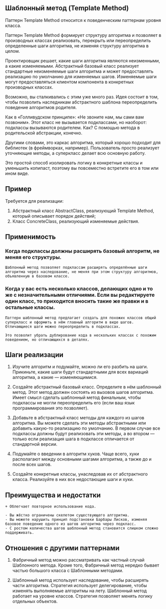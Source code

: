 ## Шаблонный метод (Template Method)

Паттерн Template Method относится к поведенческим паттернам уровня класса.

Паттерн Template Method формирует структуру алгоритма и позволяет в производных классах реализовать, перекрыть или
переопределить определенные шаги алгоритма, не изменяя структуру алгоритма в целом.

Проектировщик решает, какие шаги алгоритма являются неизменными, а какие изменяемыми. Абстрактный базовый класс
реализует стандартные неизменяемые шаги алгоритма и может предоставлять реализацию по умолчанию для изменяемых шагов.
Изменяемые шаги могут предоставляться клиентом компонента в конкретных производных классах.

Возможно, вы сталкивались с этим уже много раз. Идея состоит в том, чтобы позволить наследникам абстрактного шаблона
переопределить поведение алгоритмов родителя.

Как в «Голливудском принципе»: «Не звоните нам, мы сами вам позвоним». Этот класс не вызывается подклассами, но
наоборот: подклассы вызываются родителем. Как? С помощью метода в родительской абстракции, конечно.

Другими словами, это каркас алгоритма, который хорошо подходит для библиотек (в фреймворках, например). Пользователь
просто реализует уточняющие методы, а суперкласс делает всю основную работу.

Это простой способ изолировать логику в конкретные классы и уменьшить копипаст, поэтому вы повсеместно встретите его в
том или ином виде.

## Пример

Требуется для реализации:

1. Абстрактный класс AbstractClass, реализующий Template Method, который описывает порядок действий;
2. Класс ConcreteClass, реализующий изменяемые действия.

## Применимость

### Когда подклассы должны расширять базовый алгоритм, не меняя его структуры.

    Шаблонный метод позволяет подклассам расширять определённые шаги алгоритма через наследование, не меняя при этом структуру алгоритмов, объявленную в базовом классе.

### Когда у вас есть несколько классов, делающих одно и то же с незначительными отличиями. Если вы редактируете один класс, то приходится вносить такие же правки и в остальные классы.

    Паттерн шаблонный метод предлагает создать для похожих классов общий суперкласс и оформить в нём главный алгоритм в виде шагов. Отличающиеся шаги можно переопределить в подклассах.

    Это позволит убрать дублирование кода в нескольких классах с похожим поведением, но отличающихся в деталях.

## Шаги реализации

1. Изучите алгоритм и подумайте, можно ли его разбить на шаги. Прикиньте, какие шаги будут стандартными для всех
   вариаций алгоритма, а какие — изменяющимися.

2. Создайте абстрактный базовый класс. Определите в нём шаблонный метод. Этот метод должен состоять из вызовов шагов
   алгоритма. Имеет смысл сделать шаблонный метод финальным, чтобы подклассы не могли переопределить его (если ваш язык
   программирования это позволяет).

3. Добавьте в абстрактный класс методы для каждого из шагов алгоритма. Вы можете сделать эти методы абстрактными или
   добавить какую-то реализацию по умолчанию. В первом случае все подклассы должны будут реализовать эти методы, а во
   втором — только если реализация шага в подклассе отличается от стандартной версии.

4. Подумайте о введении в алгоритм хуков. Чаще всего, хуки располагают между основными шагами алгоритма, а также до и
   после всех шагов.

5. Создайте конкретные классы, унаследовав их от абстрактного класса. Реализуйте в них все недостающие шаги и хуки.

## Преимущества и недостатки

    + Облегчает повторное использование кода.

    - Вы жёстко ограничены скелетом существующего алгоритма.
    - Вы можете нарушить принцип подстановки Барбары Лисков, изменяя базовое поведение одного из шагов алгоритма через подкласс.
    - С ростом количества шагов шаблонный метод становится слишком сложно поддерживать.

## Отношения с другими паттернами

1. Фабричный метод можно рассматривать как частный случай Шаблонного метода. Кроме того, Фабричный метод нередко бывает
   частью большого класса с Шаблонными методами.

2. Шаблонный метод использует наследование, чтобы расширять части алгоритма. Стратегия использует делегирование, чтобы
   изменять выполняемые алгоритмы на лету. Шаблонный метод работает на уровне классов. Стратегия позволяет менять логику
   отдельных объектов.



